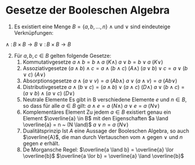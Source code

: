 # Gesetze der Booleschen Algebra

1. Es existiert eine Menge $B =\{a,b,...,n\}$ 
	$\land$ und $\lor$ sind eindeuteige Verknüpfungen:

$\land~\colon B \times B \to B$
$\lor~\colon B \times B \to B$

2. Für $a, b, c \in B$ gelten folgende Gesetze:
	1. Kommutativgesetze
	$a \land b = b \land a~(K\land)$
	$a \lor b = b \lor a~(K \lor)$
	2. Assoziativgesetze
	$(a \land b ) \land c = a \land (b \land c )~(A\land)$
	$(a \lor b ) \lor c = a \lor (b \lor c )~(A\lor)$
	3. Absorptionsgesetze
	$a \land (a \lor v) = a ~ (Ab \land)$
	$a \lor (a \land v) = a ~ (Ab \lor)$
	4. Distributivgesetze
	$a \land (b \lor c) = (a \land b) \lor (a \land c) ~ (D\land)$
	$a \lor (b \land c) = (a \lor b) \land (a \lor c) ~ (D\lor)$
	5. Neutrale Elemente
	Es gibt in B verschiedene Elemente $e$ und $n \in B$, so dass für alle $a \in B$ gilt:
	$a \land e = a ~ (N\land)$
	$a \lor e = a ~ (N\lor)$
	6. Komplementäres Element
	Zu jedem $a \in B$ existiert genau ein Element $\overline{a} \in B$ mit den Eigenschaften
	$a \land \overline{a} = n ~ (N \land)$
	$a \lor n = a ~ (N \lor)$
	7. Dualitätsprinzip
	Ist $A$ eine Aussage der Booleschen Algebra, so auch $\overline{A}$, die man durch Vertauschen vom $\land$ gegen $\lor$ und $n$ gegen $e$ erhält.
	8. De Morgansche Regel:
		$\overline{a \land b} = \overline{a} \lor \overline{b}$
		$\overline{a \lor b} = \overline{a} \land \overline{b}$
		